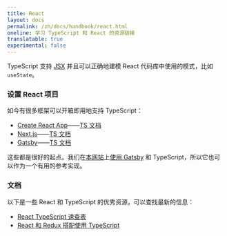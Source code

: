 ```yaml
---
title: React
layout: docs
permalink: /zh/docs/handbook/react.html
oneline: 学习 TypeScript 和 React 的资源链接
translatable: true
experimental: false
---
```


TypeScript 支持 [JSX](/zh-CN/docs/handbook/jsx.html) 并且可以正确地建模 React 代码库中使用的模式，比如 `useState`。

### 设置 React 项目

如今有很多框架可以开箱即用地支持 TypeScript：

- [Create React App](https://create-react-app.dev)——[TS 文档](https://create-react-app.dev/docs/adding-typescript/)
- [Next.js](https://nextjs.org)——[TS 文档](https://nextjs.org/learn/excel/typescript)
- [Gatsby](https://www.gatsbyjs.org)——[TS 文档](https://www.gatsbyjs.org/docs/typescript/)

这些都是很好的起点。我们在[本网站](https://github.com/microsoft/TypeScript-Website/)上[使用 Gatsby](https://www.gatsbyjs.org/blog/2020-01-23-why-typescript-chose-gatsby/#reach-skip-nav) 和 TypeScript，所以它也可以作为一个有用的参考实现。

### 文档

以下是一些 React 和 TypeScript 的优秀资源，可以查找最新的信息：

- [React TypeScript 速查表](https://react-typescript-cheatsheet.netlify.app)
- [React 和 Redux 搭配使用 TypeScript](https://github.com/piotrwitek/react-redux-typescript-guide#react--redux-in-typescript---complete-guide)
